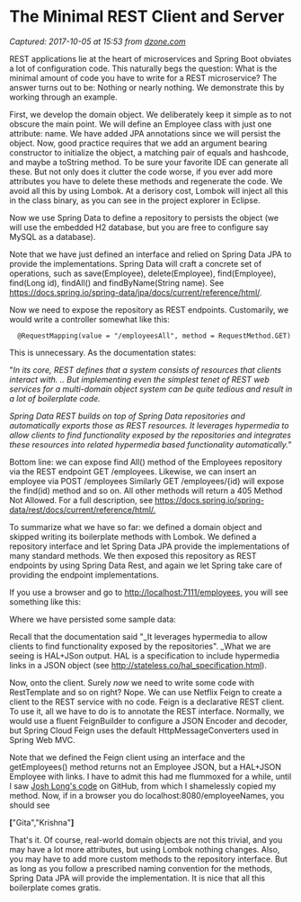 # The Minimal REST Client and Server

_Captured: 2017-10-05 at 15:53 from [dzone.com](https://dzone.com/articles/the-minimal-rest-client-and-server?edition=329519&utm_source=Zone%20Newsletter&utm_medium=email&utm_campaign=integration%202017-10-05)_

REST applications lie at the heart of microservices and Spring Boot obviates a lot of configuration code. This naturally begs the question: What is the minimal amount of code you have to write for a REST microservice? The answer turns out to be: Nothing or nearly nothing. We demonstrate this by working through an example.

First, we develop the domain object. We deliberately keep it simple as to not obscure the main point. We will define an Employee class with just one attribute: name. We have added JPA annotations since we will persist the object. Now, good practice requires that we add an argument bearing constructor to initialize the object, a matching pair of equals and hashcode, and maybe a toString method. To be sure your favorite IDE can generate all these. But not only does it clutter the code worse, if you ever add more attributes you have to delete these methods and regenerate the code. We avoid all this by using Lombok. At a derisory cost, Lombok will inject all this in the class binary, as you can see in the project explorer in Eclipse.

Now we use Spring Data to define a repository to persists the object (we will use the embedded H2 database, but you are free to configure say MySQL as a database).

Note that we have just defined an interface and relied on Spring Data JPA to provide the implementations. Spring Data will craft a concrete set of operations, such as save(Employee), delete(Employee), find(Employee), find(Long id), findAll() and findByName(String name). See <https://docs.spring.io/spring-data/jpa/docs/current/reference/html/>.

Now we need to expose the repository as REST endpoints. Customarily, we would write a controller somewhat like this:
    
    
      @RequestMapping(value = "/employeesAll", method = RequestMethod.GET)

This is unnecessary. As the documentation states:

"_In its core, REST defines that a system consists of resources that clients interact with. .. But implementing even the simplest tenet of REST web services for a multi-domain object system can be quite tedious and result in a lot of boilerplate code._

_Spring Data REST builds on top of Spring Data repositories and automatically exports those as REST resources. It leverages hypermedia to allow clients to find functionality exposed by the repositories and integrates these resources into related hypermedia based functionality automatically."_

Bottom line: we can expose find All() method of the Employees repository via the REST endpoint GET /employees. Likewise, we can insert an employee via POST /employees Similarly GET /employees/{id} will expose the find(id) method and so on. All other methods will return a 405 Method Not Allowed. For a full description, see <https://docs.spring.io/spring-data/rest/docs/current/reference/html/.>

To summarize what we have so far: we defined a domain object and skipped writing its boilerplate methods with Lombok. We defined a repository interface and let Spring Data JPA provide the implementations of many standard methods. We then exposed this repository as REST endpoints by using Spring Data Rest, and again we let Spring take care of providing the endpoint implementations.

If you use a browser and go to <http://localhost:7111/employees,> you will see something like this:

Where we have persisted some sample data:

Recall that the documentation said "_It leverages hypermedia to allow clients to find functionality exposed by the repositories". _What we are seeing is HAL+JSon output. HAL is a specification to include hypermedia links in a JSON object (see <http://stateless.co/hal_specification.html>).

Now, onto the client. Surely _now_ we need to write some code with RestTemplate and so on right? Nope. We can use Netflix Feign to create a client to the REST service with no code. Feign is a declarative REST client. To use it, all we have to do is to annotate the REST interface. Normally, we would use a fluent FeignBuilder to configure a JSON Encoder and decoder, but Spring Cloud Feign uses the default HttpMessageConverters used in Spring Web MVC.

Note that we defined the Feign client using an interface and the getEmployees() method returns not an Employee JSON, but a HAL+JSON Employee with links. I have to admit this had me flummoxed for a while, until I saw [Josh Long's code](https://github.com/joshlong/not-a-last-minute-demo) on GitHub, from which I shamelessly copied my method. Now, if in a browser you do localhost:8080/employeeNames, you should see

**[**"Gita","Krishna"**]**

That's it. Of course, real-world domain objects are not this trivial, and you may have a lot more attributes, but using Lombok nothing changes. Also, you may have to add more custom methods to the repository interface. But as long as you follow a prescribed naming convention for the methods, Spring Data JPA will provide the implementation. It is nice that all this boilerplate comes gratis.
